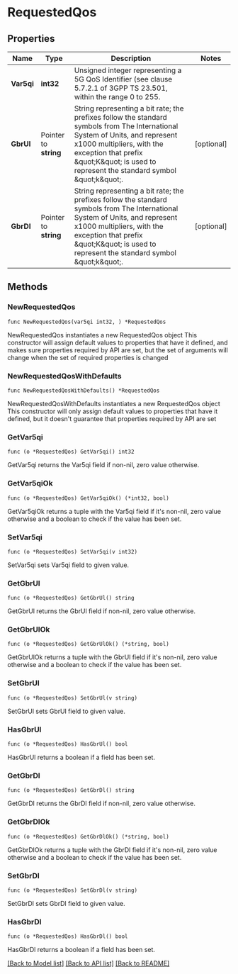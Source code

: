 # RequestedQos

## Properties

Name | Type | Description | Notes
------------ | ------------- | ------------- | -------------
**Var5qi** | **int32** | Unsigned integer representing a 5G QoS Identifier (see clause 5.7.2.1 of 3GPP TS 23.501, within the range 0 to 255.  | 
**GbrUl** | Pointer to **string** | String representing a bit rate; the prefixes follow the standard symbols from The International System of Units, and represent x1000 multipliers, with the exception that prefix \&quot;K\&quot; is used to represent the standard symbol \&quot;k\&quot;.  | [optional] 
**GbrDl** | Pointer to **string** | String representing a bit rate; the prefixes follow the standard symbols from The International System of Units, and represent x1000 multipliers, with the exception that prefix \&quot;K\&quot; is used to represent the standard symbol \&quot;k\&quot;.  | [optional] 

## Methods

### NewRequestedQos

`func NewRequestedQos(var5qi int32, ) *RequestedQos`

NewRequestedQos instantiates a new RequestedQos object
This constructor will assign default values to properties that have it defined,
and makes sure properties required by API are set, but the set of arguments
will change when the set of required properties is changed

### NewRequestedQosWithDefaults

`func NewRequestedQosWithDefaults() *RequestedQos`

NewRequestedQosWithDefaults instantiates a new RequestedQos object
This constructor will only assign default values to properties that have it defined,
but it doesn't guarantee that properties required by API are set

### GetVar5qi

`func (o *RequestedQos) GetVar5qi() int32`

GetVar5qi returns the Var5qi field if non-nil, zero value otherwise.

### GetVar5qiOk

`func (o *RequestedQos) GetVar5qiOk() (*int32, bool)`

GetVar5qiOk returns a tuple with the Var5qi field if it's non-nil, zero value otherwise
and a boolean to check if the value has been set.

### SetVar5qi

`func (o *RequestedQos) SetVar5qi(v int32)`

SetVar5qi sets Var5qi field to given value.


### GetGbrUl

`func (o *RequestedQos) GetGbrUl() string`

GetGbrUl returns the GbrUl field if non-nil, zero value otherwise.

### GetGbrUlOk

`func (o *RequestedQos) GetGbrUlOk() (*string, bool)`

GetGbrUlOk returns a tuple with the GbrUl field if it's non-nil, zero value otherwise
and a boolean to check if the value has been set.

### SetGbrUl

`func (o *RequestedQos) SetGbrUl(v string)`

SetGbrUl sets GbrUl field to given value.

### HasGbrUl

`func (o *RequestedQos) HasGbrUl() bool`

HasGbrUl returns a boolean if a field has been set.

### GetGbrDl

`func (o *RequestedQos) GetGbrDl() string`

GetGbrDl returns the GbrDl field if non-nil, zero value otherwise.

### GetGbrDlOk

`func (o *RequestedQos) GetGbrDlOk() (*string, bool)`

GetGbrDlOk returns a tuple with the GbrDl field if it's non-nil, zero value otherwise
and a boolean to check if the value has been set.

### SetGbrDl

`func (o *RequestedQos) SetGbrDl(v string)`

SetGbrDl sets GbrDl field to given value.

### HasGbrDl

`func (o *RequestedQos) HasGbrDl() bool`

HasGbrDl returns a boolean if a field has been set.


[[Back to Model list]](../README.md#documentation-for-models) [[Back to API list]](../README.md#documentation-for-api-endpoints) [[Back to README]](../README.md)


